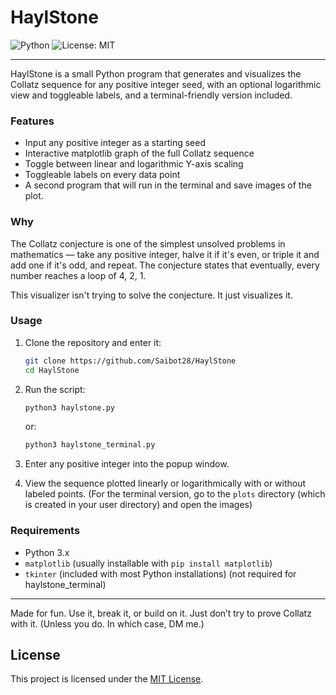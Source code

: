 # HaylStone

![Python](https://img.shields.io/badge/Python-3.x-blue.svg)
![License: MIT](https://img.shields.io/badge/License-MIT-yellow.svg)

---

HaylStone is a small Python program that generates and visualizes the Collatz sequence for any positive integer seed, with an optional logarithmic view and toggleable labels, and a terminal-friendly version included.

### Features

- Input any positive integer as a starting seed
- Interactive matplotlib graph of the full Collatz sequence
- Toggle between linear and logarithmic Y-axis scaling
- Toggleable labels on every data point
- A second program that will run in the terminal and save images of the plot.

### Why

The Collatz conjecture is one of the simplest unsolved problems in mathematics — take any positive integer, halve it if it's even, or triple it and add one if it's odd, and repeat. The conjecture states that eventually, every number reaches a loop of 4, 2, 1.

This visualizer isn't trying to solve the conjecture. It just visualizes it.

### Usage

1. Clone the repository and enter it:
    ```bash
    git clone https://github.com/Saibot28/HaylStone
    cd HaylStone
    ```
    
2. Run the script:
    ```bash
    python3 haylstone.py
    ```
    or:
    ```bash
    python3 haylstone_terminal.py
    ```

3. Enter any positive integer into the popup window.

4. View the sequence plotted linearly or logarithmically with or without labeled points. (For the terminal version, go to the `plots` directory (which is created in your user directory) and open the images)

### Requirements

- Python 3.x
- `matplotlib` (usually installable with `pip install matplotlib`)
- `tkinter` (included with most Python installations) (not required for haylstone_terminal)

---

Made for fun. Use it, break it, or build on it. Just don’t try to prove Collatz with it. (Unless you do. In which case, DM me.)

## License

This project is licensed under the [MIT License](./LICENSE).
